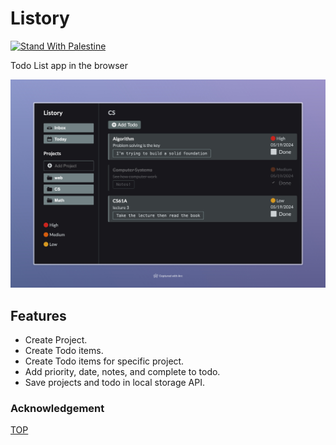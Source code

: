 # Listory

[![Stand With Palestine](https://raw.githubusercontent.com/TheBSD/StandWithPalestine/main/banner-no-action.svg)](https://TheBSD.github.io/StandWithPalestine/)

Todo List app in the browser

[![Demo](src/images/listory.jpeg)](https://fathyElgazzar.github.io/listory/)

## Features

- Create Project.
- Create Todo items.
- Create Todo items for specific project.
- Add priority, date, notes, and complete to todo.
- Save projects and todo in local storage API.

### Acknowledgement

[TOP](https://www.theodinproject.com/lessons/node-path-javascript-todo-list)
